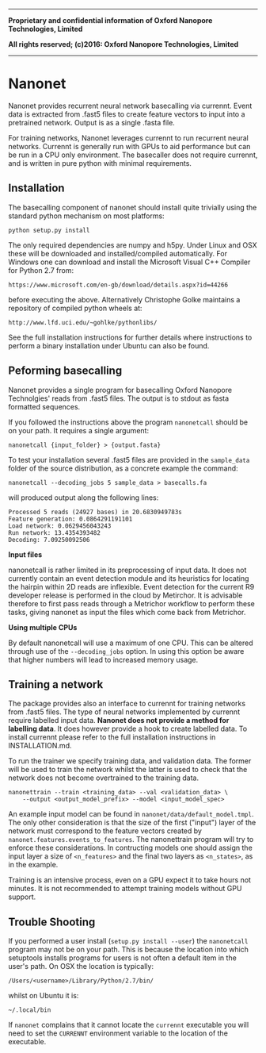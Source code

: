 *************************************************************************************
**Proprietary and confidential information of Oxford Nanopore Technologies, Limited**

**All rights reserved; (c)2016: Oxford Nanopore Technologies, Limited**
*************************************************************************************


Nanonet
=======

Nanonet provides recurrent neural network basecalling via currennt. Event data
is extracted from .fast5 files to create feature vectors to input into a
pretrained network. Output is as a single .fasta file.

For training networks, Nanonet leverages currennt to run recurrent neural
networks. Currennt is generally run with GPUs to aid performance but can be run
in a CPU only environment. The basecaller does not require currennt, and is
written in pure python with minimal requirements.


Installation
------------
The basecalling component of nanonet should install quite trivially using the
standard python mechanism on most platforms:

    python setup.py install

The only required dependencies are numpy and h5py. Under Linux and OSX these
will be downloaded and installed/compiled automatically. For Windows one
can download and install the Microsoft Visual C++ Compiler for Python 2.7 from:

    https://www.microsoft.com/en-gb/download/details.aspx?id=44266

before executing the above. Alternatively Christophe Golke maintains a
repository of compiled python wheels at:

    http://www.lfd.uci.edu/~gohlke/pythonlibs/

See the full installation instructions for further details where instructions
to perform a binary installation under Ubuntu can also be found.


Peforming basecalling
---------------------

Nanonet provides a single program for basecalling Oxford Nanopore Technolgies'
reads from .fast5 files. The output is to stdout as fasta formatted sequences.

If you followed the instructions above the program `nanonetcall` should be on
your path. It requires a single argument:

    nanonetcall {input_folder} > {output.fasta}

To test your installation several .fast5 files are provided in the
`sample_data` folder of the source distribution, as a concrete example the
command:

    nanonetcall --decoding_jobs 5 sample_data > basecalls.fa

will produced output along the following lines:

    Processed 5 reads (24927 bases) in 20.6830949783s
    Feature generation: 0.0864291191101
    Load network: 0.0629456043243
    Run network: 13.4354393482
    Decoding: 7.09250092506

**Input files**

nanonetcall is rather limited in its preprocessing of input data. It does not
currently contain an event detection module and its heuristics for locating
the hairpin within 2D reads are inflexible. Event detection for the current
R9 developer release is performed in the cloud by Metirchor. It is advisable
therefore to first pass reads through a Metrichor workflow to perform these tasks,
giving nanonet as input the files which come back from Metrichor.


**Using multiple CPUs**

By default nanonetcall will use a maximum of one CPU. This can be altered
through use of the `--decoding_jobs` option. In using this option be aware that
higher numbers will lead to increased memory usage.


Training a network
------------------

The package provides also an interface to currennt for training networks from
.fast5 files. The type of neural networks implemented by currennt require
labelled input data. **Nanonet does not provide a method for labelling data**.
It does however provide a hook to create labelled data. To install currennt
please refer to the full installation instructions in INSTALLATION.md.

To run the trainer we specify training data, and validation data. The former
will be used to train the network whilst the latter is used to check that the
network does not become overtrained to the training data.

    nanonettrain --train <training_data> --val <validation_data> \
        --output <output_model_prefix> --model <input_model_spec>

An example input model can be found in `nanonet/data/default_model.tmpl`.
The only other consideration is that the size of the first ("input") layer of
the network must correspond to the feature vectors created by
`nanonet.features.events_to_features`. The nanonettrain program will try to
enforce these considerations. In contructing models one should assign the
input layer a size of `<n_features>` and the final two layers as `<n_states>`,
as in the example.

Training is an intensive process, even on a GPU expect it to take hours not
minutes. It is not recommended to attempt training models without GPU support.


Trouble Shooting
----------------

If you performed a user install (`setup.py install --user`) the `nanonetcall`
program may not be on your path. This is because the location into which
setuptools installs programs for users is not often a default item in the
user's path. On OSX the location is typically:

    /Users/<username>/Library/Python/2.7/bin/

whilst on Ubuntu it is:

    ~/.local/bin

If `nanonet` complains that it cannot locate the `currennt` executable you will
need to set the `CURRENNT` environment variable to the location of the
executable.



